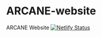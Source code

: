 # ARCANE-website
ARCANE Website
[![Netlify Status](https://api.netlify.com/api/v1/badges/c5b898b5-e848-4b42-9776-aa50af89bde8/deploy-status)](https://app.netlify.com/sites/vibrant-jang-a56161/deploys)
